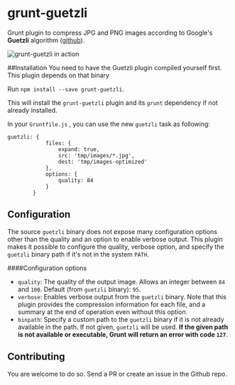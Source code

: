 # grunt-guetzli
Grunt plugin to compress JPG and PNG images according to Google's **Guetzli** algorithm ([github](https://github.com/google/guetzli/)).

![grunt-guetzli in action](https://media.giphy.com/media/l4FGsinhgyIt8IMfu/giphy.gif)

##Installation
You need to have the Guetzli plugin compiled yourself first. This plugin depends on that binary

Run `npm install --save grunt-guetzli`.

This will install the `grunt-guetzli` plugin and its `grunt` dependency if not already installed. 

In your `Gruntfile.js` , you can use the new `guetzli` task as following:

    guetzli: {
                files: {
                    expand: true,
                    src: 'tmp/images/*.jpg',
                    dest: 'tmp/images-optimized'
                },
                options: {
                    quality: 84
                }
            }
## Configuration
The source `guetzli` binary does not expose many configuration options other than the quality and an option to enable verbose output. 
This plugin makes it possible to configure the quality, verbose option, and specify the `guetzli` binary path if it's not in the system `PATH`.

####Configuration options
- `quality`: The quality of the output image. Allows an integer between `84` and `100`.  Default (from `guetzli` binary): `95`.
- `verbose`: Enables verbose output from the `guetzli` binary. Note that this plugin provides the compression information for each file, and a summary at the end of operation even without this option.
- `binpath`: Specify a custom path to the `guetzli` binary if it is not already available in the path. If not given, `guetzli` will be used. **If the given path is not available or executable, Grunt will return an error with code `127`**.

## Contributing
You are welcome to do so. Send a PR or create an issue in the Github repo. 
